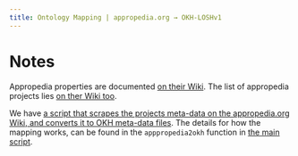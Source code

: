 ```yaml
---
title: Ontology Mapping | appropedia.org → OKH-LOSHv1
---
```


# Notes

Appropedia properties are documented [on their Wiki](
https://www.appropedia.org/Template:Infobox_project).
The list of appropedia projects lies [on ther Wiki too](
https://www.appropedia.org/w/index.php?title=Special:WhatLinksHere/Template:Infobox_project&limit=500).

We have [a script that scrapes the projects meta-data on the appropedia.org Wiki,
and converts it to OKH meta-data files](
https://github.com/OPEN-NEXT/LOSH-Appropedia-Scraper).
The details for how the mapping works,
can be found in the `apppropedia2okh` function in [the main script](
https://github.com/OPEN-NEXT/LOSH-Appropedia-Scraper/blob/main/scraper.py#L111).
